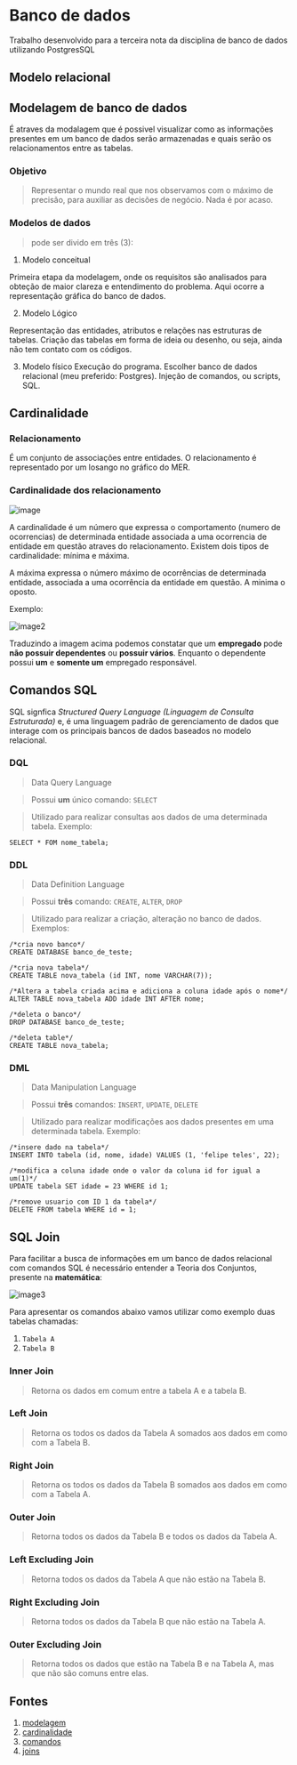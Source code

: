 # Banco de dados

Trabalho desenvolvido para a terceira nota da disciplina de banco de dados utilizando PostgresSQL

## Modelo relacional

## Modelagem de banco de dados

É atraves da modalagem que é possivel visualizar como as informações presentes em um banco de dados serão armazenadas e quais serão os relacionamentos entre as tabelas.

### Objetivo

> Representar o mundo real que nos observamos com o máximo de precisão, para auxiliar as decisões de negócio.
> Nada é por acaso.

### Modelos de dados

> pode ser divido em três (3):

1. Modelo conceitual

Primeira etapa da modelagem, onde os requisitos são analisados para obteção de maior clareza e entendimento do problema. Aqui ocorre a representação gráfica do banco de dados.

2. Modelo Lógico

Representação das entidades, atributos e relações nas estruturas de tabelas. Criação das tabelas em forma de ideia ou desenho, ou seja, ainda não tem contato com os códigos.

3. Modelo físico
   Execução do programa. Escolher banco de dados relacional (meu preferido: Postgres). Injeção de comandos, ou scripts, SQL.

## Cardinalidade

### Relacionamento

É um conjunto de associações entre entidades. O relacionamento é representado por um losango no gráfico do MER.

### Cardinalidade dos relacionamento

![image](https://www.devmedia.com.br/imagens/sqlmagazine/abr2006/18-05pic04.JPG)

A cardinalidade é um número que expressa o comportamento (numero de ocorrencias) de determinada entidade associada a uma ocorrencia de entidade em questão atraves do relacionamento. Existem dois tipos de cardinalidade: mínima e máxima.

A máxima expressa o número máximo de ocorrências de determinada entidade, associada a uma ocorrência da entidade em questão. A minima o oposto.

Exemplo:

![image2](https://www.devmedia.com.br/imagens/sqlmagazine/abr2006/18-05pic05.JPG)

Traduzindo a imagem acima podemos constatar que um **empregado** pode **não possuir dependentes** ou **possuir vários**. Enquanto o dependente possui **um** e **somente um** empregado responsável.

## Comandos **SQL**

SQL signfica _Structured Query Language (Linguagem de Consulta Estruturada)_ e, é uma linguagem padrão de gerenciamento de dados que interage com os principais bancos de dados baseados no modelo relacional.

### **DQL**

> Data Query Language

> Possui **um** único comando: `SELECT`

> Utilizado para realizar consultas aos dados de uma determinada tabela. Exemplo:

```
SELECT * FOM nome_tabela;

```

### **DDL**

> Data Definition Language

> Possui **três** comando: `CREATE`, `ALTER`, `DROP`

> Utilizado para realizar a criação, alteração no banco de dados. Exemplos:

```
/*cria novo banco*/
CREATE DATABASE banco_de_teste;

/*cria nova tabela*/
CREATE TABLE nova_tabela (id INT, nome VARCHAR(7));

/*Altera a tabela criada acima e adiciona a coluna idade após o nome*/
ALTER TABLE nova_tabela ADD idade INT AFTER nome;

/*deleta o banco*/
DROP DATABASE banco_de_teste;

/*deleta table*/
CREATE TABLE nova_tabela;

```

### **DML**

> Data Manipulation Language

> Possui **três** comandos: `INSERT`, `UPDATE`, `DELETE`

> Utilizado para realizar modificações aos dados presentes em uma determinada tabela. Exemplo:

```
/*insere dado na tabela*/
INSERT INTO tabela (id, nome, idade) VALUES (1, 'felipe teles', 22);

/*modifica a coluna idade onde o valor da coluna id for igual a um(1)*/
UPDATE tabela SET idade = 23 WHERE id 1;

/*remove usuario com ID 1 da tabela*/
DELETE FROM tabela WHERE id = 1;

```

## SQL Join

Para facilitar a busca de informações em um banco de dados relacional com comandos SQL é necessário entender a Teoria dos Conjuntos, presente na **matemática**:

![image3](https://arquivo.devmedia.com.br/artigos/Fernanda_sallai/sql_join/image001.jpg)

Para apresentar os comandos abaixo vamos utilizar como exemplo duas tabelas chamadas:

1. `Tabela A`
2. `Tabela B`

### Inner Join

> Retorna os dados em comum entre a tabela A e a tabela B.

### Left Join

> Retorna os todos os dados da Tabela A somados aos dados em como com a Tabela B.

### Right Join

> Retorna os todos os dados da Tabela B somados aos dados em como com a Tabela A.

### Outer Join

> Retorna todos os dados da Tabela B e todos os dados da Tabela A.

### Left Excluding Join

> Retorna todos os dados da Tabela A que não estão na Tabela B.

### Right Excluding Join

> Retorna todos os dados da Tabela B que não estão na Tabela A.

### Outer Excluding Join

> Retorna todos os dados que estão na Tabela B e na Tabela A, mas que não são comuns entre elas.

## Fontes

1. [modelagem](https://www.youtube.com/watch?v=W49AO7f93Jk&ab_channel=HashtagPrograma%C3%A7%C3%A3o)
2. [cardinalidade](https://www.devmedia.com.br/tecnologias-de-banco-de-dados-e-modelagem-de-dados/1660)
3. [comandos](https://www.treinaweb.com.br/blog/principais-comandos-sql)
4. [joins](https://www.devmedia.com.br/sql-join-entenda-como-funciona-o-retorno-dos-dados/31006)
